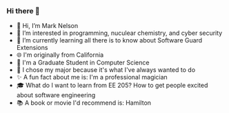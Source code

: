 ### Hi there 👋

- 👋 Hi, I’m Mark Nelson
- 👀 I’m interested in programming, nuculear chemistry, and cyber security
- 🌱 I’m currently learning all there is to know about Software Guard Extensions
- 🌐 I'm originally from California
- 📓 I'm a Graduate Student in Computer Science
- 🍎 I chose my major because it's what I've always wanted to do
- ✨ A fun fact about me is: I'm a professional magician
- 🎓 What do I want to learn from EE 205? How to get people excited about software engineering
- 📚 A book or movie I'd recommend is: Hamilton
